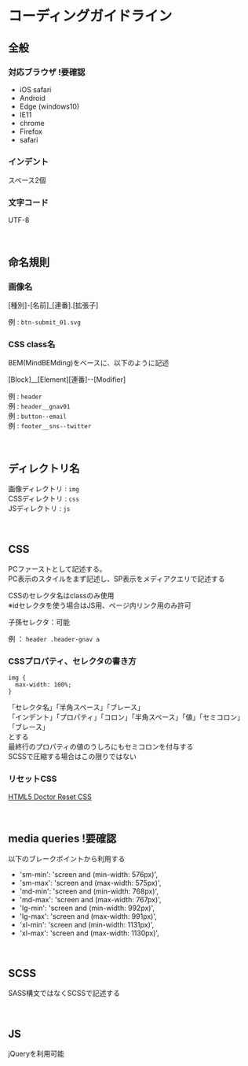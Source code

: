 # コーディングガイドライン

## 全般
### 対応ブラウザ !要確認
  - iOS safari
  - Android
  - Edge (windows10)
  - IE11
  - chrome
  - Firefox
  - safari

### インデント

スペース2個

### 文字コード 
 UTF-8

<br>

## 命名規則

### 画像名

[種別]-[名前]\_[連番].[拡張子]

例 : `btn-submit_01.svg`

### CSS class名

BEM(MindBEMding)をベースに、以下のように記述

[Block]__[Element][連番]--[Modifier]

例 : `header` <br>
例 : `header__gnav01` <br>
例 : `button--email` <br>
例 : `footer__sns--twitter` <br>

<br>

## ディレクトリ名

画像ディレクトリ : `img`<br>
CSSディレクトリ : `css`<br>
JSディレクトリ : `js`<br>

<br>

## CSS

PCファーストとして記述する。<br>
PC表示のスタイルをまず記述し、SP表示をメディアクエリで記述する

CSSのセレクタ名はclassのみ使用<br>
※idセレクタを使う場合はJS用、ページ内リンク用のみ許可

子孫セレクタ：可能

例 ： `header .header-gnav a`

### CSSプロパティ、セレクタの書き方

```
img {
  max-width: 100%;
}
```
「セレクタ名」「半角スペース」「ブレース」<br>
「インデント」「プロパティ」「コロン」「半角スペース」「値」「セミコロン」<br>
「ブレース」<br>
とする<br>
最終行のプロパティの値のうしろにもセミコロンを付与する<br>
SCSSで圧縮する場合はこの限りではない

### リセットCSS

[HTML5 Doctor Reset CSS](http://html5doctor.com/html-5-reset-stylesheet/)

<br>

## media queries !要確認

以下のブレークポイントから利用する

 - 'sm-min': 'screen and (min-width: 576px)',
 - 'sm-max': 'screen and (max-width: 575px)',
 - 'md-min': 'screen and (min-width: 768px)',
 - 'md-max': 'screen and (max-width: 767px)',
 - 'lg-min': 'screen and (min-width: 992px)',
 - 'lg-max': 'screen and (max-width: 991px)',
 - 'xl-min': 'screen and (min-width: 1131px)',
 - 'xl-max': 'screen and (max-width: 1130px)',

<br>

## SCSS

SASS構文ではなくSCSSで記述する

<br>

## JS
jQueryを利用可能
